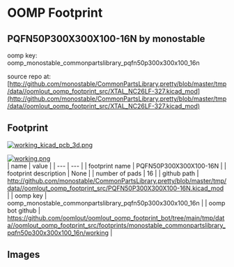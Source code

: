 # OOMP Footprint  
## PQFN50P300X300X100-16N  by monostable  
  
oomp key: oomp_monostable_commonpartslibrary_pqfn50p300x300x100_16n  
  
source repo at: [http://github.com/monostable/CommonPartsLibrary.pretty/blob/master/tmp/data//oomlout_oomp_footprint_src/XTAL_NC26LF-327.kicad_mod](http://github.com/monostable/CommonPartsLibrary.pretty/blob/master/tmp/data//oomlout_oomp_footprint_src/XTAL_NC26LF-327.kicad_mod)  
## Footprint  
  
[![working_kicad_pcb_3d.png](working_kicad_pcb_3d_600.png)](working_kicad_pcb_3d.png)  
  
[![working.png](working_600.png)](working.png)  
| name | value | 
| --- | --- | 
| footprint name | PQFN50P300X300X100-16N | 
| footprint description | None | 
| number of pads | 16 | 
| github path | http://github.com/monostable/CommonPartsLibrary.pretty/blob/master/tmp/data//oomlout_oomp_footprint_src/PQFN50P300X300X100-16N.kicad_mod | 
| oomp key | oomp_monostable_commonpartslibrary_pqfn50p300x300x100_16n | 
| oomp bot github | https://github.com/oomlout/oomlout_oomp_footprint_bot/tree/main/tmp/data//oomlout_oomp_footprint_src/footprints/monostable_commonpartslibrary_pqfn50p300x300x100_16n/working | 
## Images  
